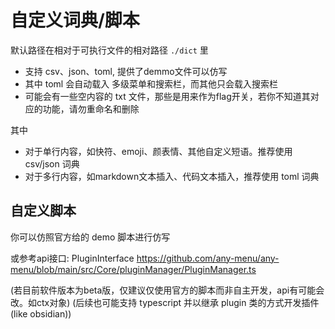 # 自定义词典/脚本

默认路径在相对于可执行文件的相对路径 `./dict` 里

- 支持 csv、json、toml, 提供了demmo文件可以仿写
- 其中 toml 会自动载入 多级菜单和搜索栏，而其他只会载入搜索栏
- 可能会有一些空内容的 txt 文件，那些是用来作为flag开关，若你不知道其对应的功能，请勿重命名和删除

其中

- 对于单行内容，如快符、emoji、颜表情、其他自定义短语。推荐使用 csv/json 词典
- 对于多行内容，如markdown文本插入、代码文本插入，推荐使用 toml 词典

## 自定义脚本

你可以仿照官方给的 demo 脚本进行仿写

或参考api接口: PluginInterface https://github.com/any-menu/any-menu/blob/main/src/Core/pluginManager/PluginManager.ts

(若目前软件版本为beta版，仅建议仅使用官方的脚本而非自主开发，api有可能会改。如ctx对象)
(后续也可能支持 typescript 并以继承 plugin 类的方式开发插件 (like obsidian))

